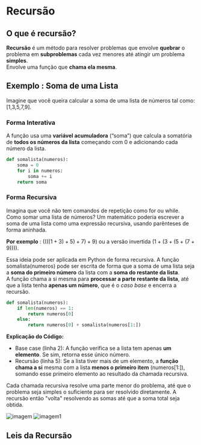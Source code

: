 # Recursão

## O que é recursão?
**Recursão** é um método para resolver problemas que envolve **quebrar** o problema em **subproblemas** cada vez menores até atingir um problema **simples**.  
Envolve uma função que **chama ela mesma**. 

## Exemplo : Soma de uma Lista
Imagine que você queira calcular a soma de uma lista de números tal como: [1,3,5,7,9].

### Forma Interativa
A função usa uma **variável acumuladora** (“soma”) que calcula a somatória de **todos os números da lista** começando com 0 e adicionando cada número da lista.

```python
def somalista(numeros):
    soma = 0
    for i in numeros:
        soma += i
    return soma
```

### Forma Recursiva
Imagina que você não tem comandos de repetição como for ou while. Como somar uma lista de números? Um matemático poderia escrever a soma de uma lista como uma expressão recursiva, usando parênteses de forma aninhada.

**Por exemplo** : $((((1+3)+5)+7)+9)$ ou a versão invertida $(1+(3+(5+(7+9))))$.

Essa ideia pode ser aplicada em Python de forma recursiva. A função somalista(numeros) pode ser escrita de forma que a soma de uma lista seja a **soma do primeiro número** da lista com a **soma do restante da lista**.   
A função chama a si mesma para **processar a parte restante da lista**, até que a lista tenha **apenas um número**, que é o *caso base* e encerra a recursão.

```python
def somalista(numeros):
    if len(numeros) == 1:
        return numeros[0]
    else:
        return numeros[0] + somalista(numeros[1:])
```

**Explicação do Código:**  
- Base case (linha 2): A função verifica se a lista tem apenas **um elemento**. Se sim, retorna esse único número.
- Recursão (linha 5): Se a lista tiver mais de um elemento, a **função chama a si** mesma com a lista **menos o primeiro item** (numeros[1:]), somando esse primeiro elemento ao resultado da chamada recursiva.

Cada chamada recursiva resolve uma parte menor do problema, até que o problema seja simples o suficiente para ser resolvido diretamente. A recursão então "volta" resolvendo as somas até que a soma total seja obtida.

![imagem](./img/cap04-imagem01.png)
![imagem1](./img/cap04-imagem02.png)

## Leis da Recursão
